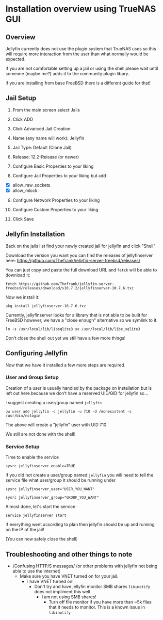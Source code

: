 # Installation overview using TrueNAS GUI
## Overview
Jellyfin currently does not use the plugin system that TrueNAS uses so this will require more interaction from the user than what normally would be expected.

If you are not comfortable setting up a jail or using the shell please wait until someone (maybe me?) adds it to the community plugin libary.

If you are installing from base FreeBSD there is a different guide for that!

## Jail Setup
1. From the main screen select Jails

2. Click ADD

3. Click Advanced Jail Creation

4. Name (any name will work): Jellyfin

5. Jail Type: Default (Clone Jail)

6. Release: 12.2-Release (or newer)

7. Configure Basic Properties to your liking

8. Configure Jail Properties to your liking but add
- [x] allow_raw_sockets
- [x] allow_mlock

9. Configure Network Properties to your liking

10. Configure Custom Properties to your liking

11. Click Save

## Jellyfin Installation

Back on the jails list find your newly created jail for jellyfin and click "Shell"

Download the version you want you can find the releases of jellyfinserver here: https://github.com/Thefrank/jellyfin-server-freebsd/releases/

You can just copy and paste the full download URL and `fetch` will be able to download it:

`fetch https://github.com/Thefrank/jellyfin-server-freebsd/releases/download/v10.7.2/jellyfinserver-10.7.6.txz`

Now we install it:

`pkg install jellyfinserver-10.7.6.txz`

Currently, jellyfinserver looks for a library that is not able to be built for FreeBSD however, we have a "close enough" alternative so we symlink to it.

`ln -s /usr/local/lib/libsqlite3.so /usr/local/lib/libe_sqlite3`

Don't close the shell out yet we still have a few more things!

## Configuring Jellyfin

Now that we have it installed a few more steps are required.

### User and Group Setup
Creation of a user is usually handled by the package on installation but is left out here because we don't have a reserved UID/GID for jellyfin so...

I suggest creating a user/group named `jellyfin`

`pw user add jellyfin -c jellyfin -u 710 -d /nonexistent -s /usr/bin/nologin`

The above will create a "jellyfin" user with UID 710.

We still are not done with the shell!

### Service Setup

Time to enable the service

`sysrc jellyfinserver_enable=TRUE`

If you did not create a user/group named `jellyfin` you will need to tell the service file what user/group it should be running under

`sysrc jellyfinserver_user="USER_YOU_WANT"`

`sysrc jellyfinserver_group="GROUP_YOU_WANT"`

Almost done, let's start the service:

`service jellyfinserver start`

If everything went according to plan then jellyfin should be up and running on the IP of the jail!

(You can now safely close the shell)

## Troubleshooting and other things to note
- /Confusing HTTP/S messages/ (or other problems with jellyfin not being able to use the internet)
   - Make sure you have VNET turned on for your jail.
     - I have VNET turned on!
       - Don't try and have jellyfin monitor SMB shares `libinotify` does not impliment this well
          - I am not using SMB shares!
             - Turn off file monitor if you have more than ~5k files that it needs to monitor. This is a known issue in `libinotify`
